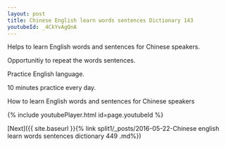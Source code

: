 ```yaml
---
layout: post
title: Chinese English learn words sentences Dictionary 143 
youtubeId: _4CkYvAgQnA
---
```

 
 
Helps to learn English words and sentences for Chinese speakers.

Opportunitiy to repeat the words sentences. 

Practice English language. 
 
10 minutes practice every day. 
 
How to learn English words and sentences for Chinese speakers 
 
{% include youtubePlayer.html id=page.youtubeId %}
 
 
[Next]({{ site.baseurl }}{% link  split1/_posts/2016-05-22-Chinese english learn words sentences dictionary 449 .md%})
 
